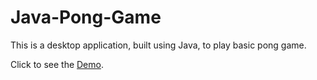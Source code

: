# Java-Pong-Game

This is a desktop application, built using Java, to play basic pong game.
 
Click to see the [Demo](https://user-images.githubusercontent.com/77228428/190872810-9b564f0c-4171-4336-9fe6-7098aec247bc.mp4).

